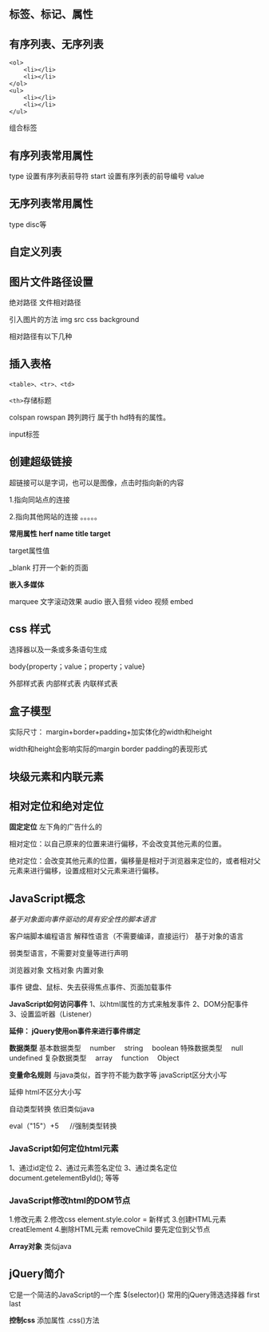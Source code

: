 
## 标签、标记、属性


## 有序列表、无序列表

```
<ol>
    <li></li>
    <li></li>
</ol>
<ul>
    <li></li>
    <li></li>
</ul>
```
组合标签

## 有序列表常用属性

type  设置有序列表前导符
start  设置有序列表的前导编号  value

## 无序列表常用属性

type  disc等

## 自定义列表

<dl>
    <dt>
        <dd>
        </dd>
    </dt>
</dl>

## 图片文件路径设置

绝对路径 文件相对路径

引入图片的方法 img src      css background

相对路径有以下几种


## 插入表格

```<table>、<tr>、<td>```

```<th>```存储标题

colspan rowspan 跨列跨行 属于th hd特有的属性。

input标签

## 创建超级链接

超链接可以是字词，也可以是图像，点击时指向新的内容

1.指向同站点的连接

2.指向其他网站的连接  。。。。。

**常用属性 herf name title target**

target属性值

_blank 打开一个新的页面

**嵌入多媒体**

marquee   文字滚动效果
audio       嵌入音频
video       视频 
embed       

## css 样式

选择器以及一条或多条语句生成

body{property；value；property；value}

外部样式表
内部样式表
内联样式表

## 盒子模型

实际尺寸： margin+border+padding+加实体化的width和height

width和height会影响实际的margin border padding的表现形式

## 块级元素和内联元素

## 相对定位和绝对定位

**固定定位** 左下角的广告什么的

相对定位：以自己原来的位置来进行偏移，不会改变其他元素的位置。

绝对定位：会改变其他元素的位置，偏移量是相对于浏览器来定位的，或者相对父元素来进行偏移，设置成相对父元素来进行偏移。

## JavaScript概念

*基于对象面向事件驱动的具有安全性的脚本语言*

客户端脚本编程语言
解释性语言（不需要编译，直接运行）
基于对象的语言

弱类型语言，不需要对变量等进行声明

浏览器对象 文档对象 内置对象

事件 键盘、鼠标、失去获得焦点事件、页面加载事件

**JavaScript如何访问事件**
1、以html属性的方式来触发事件
2、DOM分配事件
3、设置监听器（Listener）

**延伸： jQuery使用on事件来进行事件绑定**

**数据类型**
基本数据类型
    &emsp;number
    &emsp;string
    &emsp;boolean
特殊数据类型
    &emsp;null
    &emsp;undefined
复杂数据类型
    &emsp;array
    &emsp;function
    &emsp;Object

**变量命名规则**
与java类似，首字符不能为数字等
javaScript区分大小写

延伸 html不区分大小写

自动类型转换 依旧类似java

eval（"15"）+5 &emsp; //强制类型转换

### JavaScript如何定位html元素

1、通过id定位
2、通过元素签名定位
3、通过类名定位
document.getelementById();
等等

### JavaScript修改html的DOM节点

1.修改元素
2.修改css element.style.color = 新样式
3.创建HTML元素 creatElement
4.删除HTML元素 removeChild 要先定位到父节点

**Array对象**
类似java

## jQuery简介

它是一个简洁的JavaScript的一个库
$(selector){}
常用的jQuery筛选选择器
first
last

**控制css**
添加属性
.css()方法
